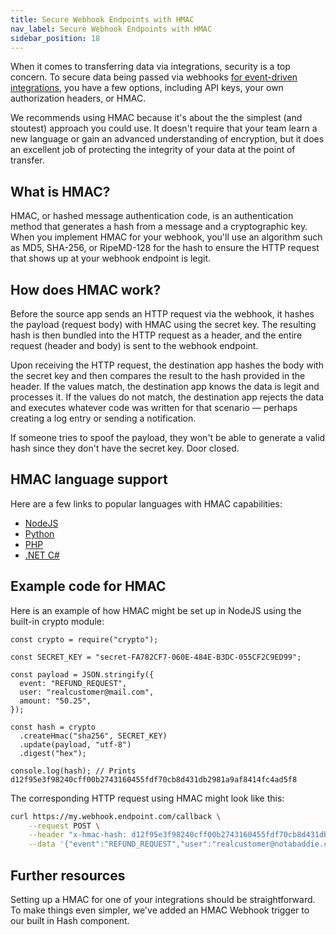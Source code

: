 ```yaml
---
title: Secure Webhook Endpoints with HMAC
nav_label: Secure Webhook Endpoints with HMAC
sidebar_position: 18
---
```


When it comes to transferring data via integrations, security is a top concern. To secure data being passed via webhooks [for event-driven integrations](/self-managed/composer/builder/best-practices/common-integration-patterns#event-driven-integrations), you have a few options, including API keys, your own authorization headers, or HMAC. 

We recommends using HMAC because it's about the the simplest (and stoutest) approach you could use. It doesn't require that your team learn a new language or gain an advanced understanding of encryption, but it does an excellent job of protecting the integrity of your data at the point of transfer.

## What is HMAC?

HMAC, or hashed message authentication code, is an authentication method that generates a hash from a message and a cryptographic key. When you implement HMAC for your webhook, you'll use an algorithm such as MD5, SHA-256, or RipeMD-128 for the hash to ensure the HTTP request that shows up at your webhook endpoint is legit.

## How does HMAC work?

Before the source app sends an HTTP request via the webhook, it hashes the payload (request body) with HMAC using the secret key. The resulting hash is then bundled into the HTTP request as a header, and the entire request (header and body) is sent to the webhook endpoint.

Upon receiving the HTTP request, the destination app hashes the body with the secret key and then compares the result to the hash provided in the header. If the values match, the destination app knows the data is legit and processes it. If the values do not match, the destination app rejects the data and executes whatever code was written for that scenario — perhaps creating a log entry or sending a notification.

If someone tries to spoof the payload, they won't be able to generate a valid hash since they don't have the secret key. Door closed.

## HMAC language support

Here are a few links to popular languages with HMAC capabilities:

- [NodeJS](https://nodejs.org/api/crypto.html)
- [Python](https://docs.python.org/3/library/hmac.html)
- [PHP](https://www.php.net/manual/en/function.hash-hmac.php)
- [.NET C#](https://docs.microsoft.com/en-us/dotnet/api/system.security.cryptography.hmac?view=net-6.0)

## Example code for HMAC

Here is an example of how HMAC might be set up in NodeJS using the built-in crypto module:

```tsx
const crypto = require("crypto");

const SECRET_KEY = "secret-FA782CF7-060E-484E-B3DC-055CF2C9ED99";

const payload = JSON.stringify({
  event: "REFUND_REQUEST",
  user: "realcustomer@mail.com",
  amount: "50.25",
});

const hash = crypto
  .createHmac("sha256", SECRET_KEY)
  .update(payload, "utf-8")
  .digest("hex");

console.log(hash); // Prints d12f95e3f98240cff00b2743160455fdf70cb8d431db2981a9af8414fc4ad5f8
```

The corresponding HTTP request using HMAC might look like this:

```bash
curl https://my.webhook.endpoint.com/callback \
	--request POST \
	--header "x-hmac-hash: d12f95e3f98240cff00b2743160455fdf70cb8d431db2981a9af8414fc4ad5f8" \
	--data '{"event":"REFUND_REQUEST","user":"realcustomer@notabaddie.com","amount":"50.25"}'
```

## Further resources

Setting up a HMAC for one of your integrations should be straightforward. To make things even simpler, we've added an HMAC Webhook trigger to our built in Hash component.
